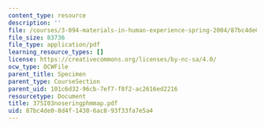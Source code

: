 ```yaml
---
content_type: resource
description: ''
file: /courses/3-094-materials-in-human-experience-spring-2004/87bc4de08d4f14306ac893f33fa7e5a4_37SI03noseringphmmap.pdf
file_size: 83736
file_type: application/pdf
learning_resource_types: []
license: https://creativecommons.org/licenses/by-nc-sa/4.0/
ocw_type: OCWFile
parent_title: Specimen
parent_type: CourseSection
parent_uid: 101c6d32-96cb-7ef7-f8f2-ac2616ed2216
resourcetype: Document
title: 37SI03noseringphmmap.pdf
uid: 87bc4de0-8d4f-1430-6ac8-93f33fa7e5a4
---
```

